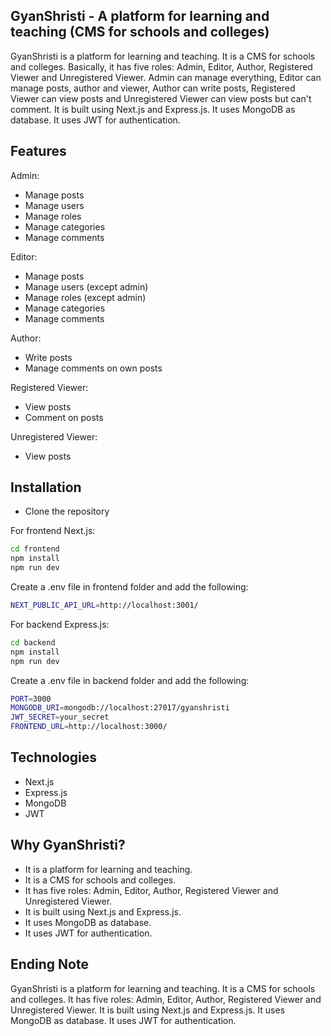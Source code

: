 ## GyanShristi - A platform for learning and teaching (CMS for schools and colleges)

GyanShristi is a platform for learning and teaching. It is a CMS for schools and colleges. Basically, it has five roles: Admin, Editor, Author, Registered Viewer and Unregistered Viewer. Admin can manage everything, Editor can manage posts, author and viewer, Author can write posts, Registered Viewer can view posts and Unregistered Viewer can view posts but can't comment. It is built using Next.js and Express.js. It uses MongoDB as database. It uses JWT for authentication. 

## Features
Admin:
- Manage posts
- Manage users
- Manage roles
- Manage categories
- Manage comments

Editor:
- Manage posts
- Manage users (except admin)
- Manage roles (except admin)
- Manage categories
- Manage comments

Author:
- Write posts
- Manage comments on own posts

Registered Viewer:
- View posts
- Comment on posts

Unregistered Viewer:
- View posts

## Installation
- Clone the repository

For frontend Next.js: 
```bash
cd frontend
npm install
npm run dev
```
Create a .env file in frontend folder and add the following:
```bash
NEXT_PUBLIC_API_URL=http://localhost:3001/
```

For backend Express.js:
```bash
cd backend
npm install
npm run dev
```
Create a .env file in backend folder and add the following:
```bash
PORT=3000
MONGODB_URI=mongodb://localhost:27017/gyanshristi
JWT_SECRET=your_secret
FRONTEND_URL=http://localhost:3000/
```

## Technologies
- Next.js
- Express.js
- MongoDB
- JWT

## Why GyanShristi?
- It is a platform for learning and teaching.
- It is a CMS for schools and colleges.
- It has five roles: Admin, Editor, Author, Registered Viewer and Unregistered Viewer.
- It is built using Next.js and Express.js.
- It uses MongoDB as database.
- It uses JWT for authentication.

## Ending Note
GyanShristi is a platform for learning and teaching. It is a CMS for schools and colleges. It has five roles: Admin, Editor, Author, Registered Viewer and Unregistered Viewer. It is built using Next.js and Express.js. It uses MongoDB as database. It uses JWT for authentication.


